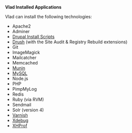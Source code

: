**Vlad Installed Applications**

Vlad can install the following technologies:

- Apache2
- Adminer
- [Drupal Install Scripts](drupal.md)
- [Drush](drupal.md) (with the Site Audit & Registry Rebuild extensions)
- Git
- ImageMagick
- Mailcatcher
- Memcached
- [Munin](munin.md)
- [MySQL](mysql.md)
- Node.js
- PHP
- PimpMyLog
- Redis
- Ruby (via RVM)
- Sendmail
- Solr (version 4)
- [Varnish](varnish.md)
- [Xdebug](xdebug.md)
- [XHProf](xhprof.md)
